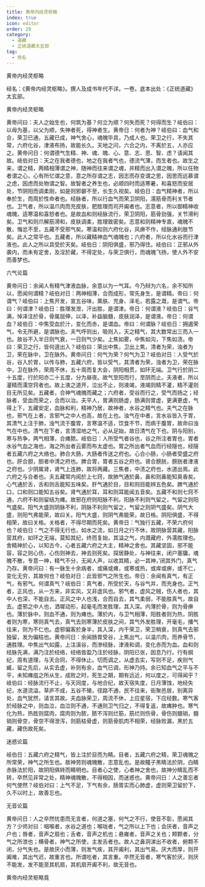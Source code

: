 ```yaml
---
title: 黄帝内经灵枢略
index: true
icon: editor
order: 29
category:
  - 道藏
  - 正统道藏太玄部
tag:
  - 佚名
---
```


黄帝内经灵枢略  

经名：《黄帝内经灵枢略》。撰人及成书年代不详。一卷。底本出处：《正统道藏》太玄部。  

黄帝内经灵枢略  

黄帝问曰：夫人之始生也，何筑为基？何立为顺？何失而死？何得而生？岐伯曰：以母为基，以父为顺，失神者死，得神者生。黄帝日：何者为神？岐伯曰：血气和合，荣卫已通，五藏已成，神气舍心，魂魄毕具，乃成人也。荣卫之行，不失其常，六府化谷，津液布扬，故能长久。天地之问，六合之内，不离於五，人亦应之。黄帝问日：何谓德气生精、神、魂、魄、心、意、志、思、智、虑？请闻其故。岐伯对日：天之在我者德也，地之在我者气也，德流气薄，而生者也。故生之来，谓之精，两精相薄谓之神，随神而往来谓之魂，并精而出入谓之魄，所以任物者谓之心，心有所忆谓之意，意之所存谓之志，因志而存变谓之思，因思而远慕谓之虑，因虑而处物谓之智。故智者之养生也，必顺四时而适寒暑，和喜怒而安居处，节阴阳而调柔刚，如是则邪僻不至，长生久视矣。岐伯日：血气精神者，所以奉於生，而周於性命者也。经脉者，所以行血气而荣卫阴阳，濡筋骨而利关节者也。卫气者，所以温爪肉而充皮肤，肥胜理而司开阖者也。志意者，所以御精神收魂魄，适寒温和喜怒者也。是故血和则经脉流行，荣卫阴阳，筋骨劲强，关节滑利矣。卫气和则爪解筋滑和，皮肤调柔，胜理致密矣。志意和则精神专直，魂魄不散，悔忿不至，五藏不受邪气矣。寒温和则六府化谷，风痹不作，经脉通利肢节矣。此人之常平也。五藏者，所以藏精神血气魂魄也；六府者，所以化水谷而行津液也。此人之所以具受於天矣。岐伯日：阴阳俱盛，邪乃得住。岐伯曰：正邪从外袭内，而未有定舍，及淫於藏，不得定处，与荣卫俱行，而魂魄飞扬，使人外不安而善梦也。  

六气论篇  

黄帝问日：余闻人有精气津液血脉，余意以为一气耳。今乃辩为六名，余不知所以，愿闻何谓精？岐伯对日：两神相薄，合而成形，常先身生，是谓精。帝曰：何谓气？岐伯曰：上焦开发，宣五谷味，熏肤、充身、泽毛，若露之溉，是谓气。帝曰：何谓津？岐伯日：胜理发泄，汗出胜，是谓津。帝日：何谓液？岐伯日：谷气满，悼泽注於骨，骨属屈伸，以泽，补益脑髓，皮肤润泽，是谓液。帝日：何谓血？岐伯日：中焦受血於汁，变化而赤，是谓血。帝曰：何谓脉？岐伯日：拥遏荣气，令无所避，是谓脉也。夫气呼则出，吸则入，天之精气，其大数常出三而入一也。故谷不入半日则气衰，一日则气少矣。上焦如雾，中焦如沟，下焦如渍。帝曰：荣卫之行，皆何道出入？岐伯曰：荣出中焦，卫出上焦，清者为荣，浊者为卫，荣在脉中，卫在脉外。黄帝问日：何气为荣？何气为卫？岐伯对日：人受气於谷，谷入於胃，以传与肺，五藏六府，皆以受气，其清者为荣，浊者为卫，荣在脉中，卫在脉外，荣周不休，五十周而复大会，阴阳相贯，如环无端。卫气行於阴二十五度，行於阳亦二十五度，分为昼夜。故气至阳而行，至阴而止。夫液者，所以灌精而濡空窍者也。故上液之道开，泣出不止，则液竭，液竭则精不灌，精不灌则目无所见矣。五藏者，合神气魂魄而藏之；六府者，受谷而行之，受气而扬之；经脉者，受血而荣之，合而以治。夫平人，胃满则肠虚，肠满则胃虚，更满更虚，气得上下，五藏安定，血脉和利，精神乃居，故神者，水谷之精气也。夫气之在脉也，邪气在上者，言邪气之中人也高，故在上也。浊气在中者，言水谷皆入于胃，其清气上注于肺，浊气流于腹胃，言寒温不适，饮食不节，而病于腹胃，故命曰浊气在中也。清气在下者，言清湿地之气，必从足始，故日清气在下也。阴与阳别，寒与热争，两气相薄，合瘫脓。岐伯日：人所受气者谷也，谷之所注者胃也，胃者水谷气血之海也，海之所出者云雾而布太虚也。胃之所出者气血而行经隧也，经隧者五藏六府之大络也。肺合大肠，大肠者传送之府也。心合小肠，小肠者受盛之府也。肝合胆，胆者中清之府也。脾合胃，胃者五谷之府也。肾合膀胱，膀胱者津液之府也。少阴属肾，肾气上连肺，故将两藏。三焦者，中渍之府也，水道出焉。此六府之与合者也。夫五藏常内阅於上七窍，故肺气通於鼻，鼻和则鼻能知臭香矣。心气通於舌，舌和则舌能知五味矣。肝气通於目，目和则目能辨五色矣。脾气通於口，口和则口能知五谷矣。肾气通於耳，耳和则耳能闻五音矣。五藏不和则七窍不通，六府不和则留结为瘫。故邪在府则阳脉不利，阳脉不利则气留之，气留之则阳气盛矣。阳气大盛则阴脉不利，阴脉不利则气留之，气留之则阴气盛矣。阴气大盛，则阳气弗能荣，故曰关。阳气大盛，则阴气弗能荣，故日格。阴阳俱盛，不得相荣，故曰关格。关格者，不得尽期而死矣。黄帝日：气独行五藏，不荣六府何也？岐伯日：气之不得无行也，如水之流，如日月之行不休，故阴脉营其藏，阳脉营其府，如环之无端，莫知其纪，终而复始，其溢之气，内溉藏府，外濡胜理也。舍精神於心，以知古今，心者五藏六府之大主，精神之舍也。其藏坚固，邪不能容，容之则心伤，心伤则神去，神去则死矣。探居静处，与神往来，闭户塞牖，魂魄不散，专意一神，精气不分，无闻人声，以收其精，必一其神，’闭其外门，真气乃存。黄帝问曰：有一脉生十余病者，或痛或瘫，或寒或热，或痒或痹，或不仁，变化无穷，其故何也？岐伯对日：此皆邪气之所生也。帝日：余闻有真气，有正气，有邪气。何谓真气？岐伯日：真气者，所受於天，与谷气并，而充身也。正气者，正风也，从一方来，非实风，又非虚风也。邪气者，虚风之贼，伤人者也，其中人也深，不能自去。正风之中人也浅，合而自去，其气柔弱，不能胜真气，故自去。虚邪之中人也，洒墀动形，起毫毛而发胜理，其入深。内薄於骨，则为骨痹也。薄於脉中，则血不通，则为瘫也。薄於内，与卫气相薄，阳胜者则为热，阴胜者则为寒，寒则真气去，真气去则寒薄於皮肤之间，其气外发胜理，开毫毛，播气往来，则为不仁也。虚邪偏客於身半，其入深，内干荣卫，荣卫稍衰，则真气去邪独留，发为偏枯也。黄帝问日：余闻肠胃受谷，上焦出气，以温爪肉，而养骨节，通胜理。中焦出气如露，上注溪谷，而渗经脉，津液和调，变化赤而为血。血和则经脉先满，满乃注於经络，经络皆盈乃注於经脉，阴阳已张，因息乃行。行有纲纪，周有道理，与天合同，不得休止。切而调之，从虚去实，写则不足，疾则气臧，留之先后，从实去虚，补则有余，血气已调，形神乃持。余已知血气之平与不平，未知瘫疽之所从生，成败之时，死生之期，期有远近，何以度之，可得闻乎？岐伯曰：经脉流行不止，与天同度，与地合纪，故天宿失度，日月薄蚀，地经失纪，水道流溢，草庐不成，五谷不殖，径路不通，民不往来，街聚邑居，别离异处，血气犹然，请言其故。夫血脉荣卫，周流不休，上应星宿，下应经数。寒气客於经脉之中，则血泣，血泣则不通，不通则卫气归之，不得复返，故瘫肿也。寒气化为热，热胜则腐肉，腐肉则为脓，脓不泻则烂筋，筋烂则伤骨，骨伤则髓销，髓销则骨空，骨空不得泄泻，则筋枯骨虚，则筋骨肌肉不相荣，经脉败漏，黑於五藏，藏伤故死矣。  

迷惑论篇  

岐伯日：五藏六府之精气，皆上注於目而为睛。目者，五藏六府之精，荣卫魂魄之所常荣，神气之所生也。故神劳则魂魄散，志意乱也。是故瞳子黑睛法於阴，白睛赤脉法於阳，故阴阳俱转而睛明也。目者心之使，心者神之舍也，故神分睛乱而不转，卒然见非常之处，精神魂魄散，不得相因，而迷惑也。黄帝问日：人之善忘者何气使然？岐伯对曰：上气不足，下气有余，肠胃实而心肺虚，虚则荣卫留於下，久不以时上，故善忘也。  

无音论篇  

黄帝问日：人之卒然忧患而无言者，何道之塞，何气之不行，使音不彰，愿闻其方？少师对曰：咽喉者，水谷之道也；喉咙者，气之所以上下也；会厌者，音声之户也；唇者，音声之扇也；舌者，音声之机也；悬雍者，音声之关也；颊颗者，分气之所泄也；横骨者，神气之所使，主发舌者也。故人之鼻洞涕出不收者，俯颗不闭，分气失也。是故厌小而薄，则发气疾，其开阖利，其出气易。厌大而厚，则开阖难，其出气迟，故重言也。所谓吃者，其言重。卒然无音者，寒气客於厌，则厌不能发，发不能至其机扇，其机扇开阖不利，故无音也。  

黄帝内经灵枢略竟  

